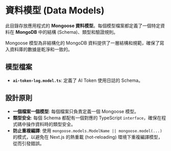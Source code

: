 # 資料模型 (Data Models)

此目錄存放應用程式的 **Mongoose 資料模型**。每個模型檔案都定義了一個特定資料在 **MongoDB** 中的結構 (Schema)、類型和驗證規則。

Mongoose 模型為非結構化的 MongoDB 資料提供了一層結構和規範，確保了寫入資料庫的數據是乾淨和一致的。

## 模型檔案

- **`ai-token-log.model.ts`**: 定義了 AI Token 使用日誌的 Schema。

## 設計原則

- **一個檔案一個模型**: 每個檔案只負責定義一個 Mongoose 模型。
- **類型安全**: 每個 Schema 都配有一個對應的 TypeScript `interface`，確保在程式碼中操作資料時的類型安全。
- **防止重複編譯**: 使用 `mongoose.models.ModelName || mongoose.model(...)` 的模式，以避免在 Next.js 的熱重載 (hot-reloading) 環境下重複編譯模型，從而引發錯誤。
